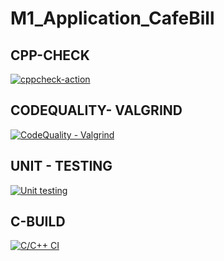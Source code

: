 # M1_Application_CafeBill
## CPP-CHECK

[![cppcheck-action](https://github.com/Abhilash1101/M1_Application_CafeBill/actions/workflows/cppcheck.yml/badge.svg)](https://github.com/Abhilash1101/M1_Application_CafeBill/actions/workflows/cppcheck.yml)

## CODEQUALITY- VALGRIND
[![CodeQuality - Valgrind](https://github.com/Abhilash1101/M1_Application_CafeBill/actions/workflows/Valgrind.yml/badge.svg)](https://github.com/Abhilash1101/M1_Application_CafeBill/actions/workflows/Valgrind.yml)

## UNIT - TESTING

[![Unit testing](https://github.com/Abhilash1101/M1_Application_CafeBill/actions/workflows/Unit-Test.yml/badge.svg)](https://github.com/Abhilash1101/M1_Application_CafeBill/actions/workflows/Unit-Test.yml)

## C-BUILD
[![C/C++ CI](https://github.com/Abhilash1101/M1_Application_CafeBill/actions/workflows/C-build.yml/badge.svg)](https://github.com/Abhilash1101/M1_Application_CafeBill/actions/workflows/C-build.yml)
